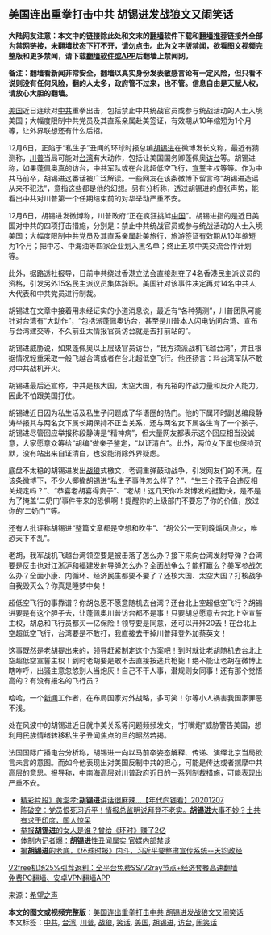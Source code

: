  <h2>美国连出重拳打击中共 胡锡进发战狼文又闹笑话</h2> <p class="notice"><b>大陆网友注意：本文中的链接除此处和文末的<a href="https://github.com/bannedbook/fanqiang" >翻墙</a>软件下载和<a href="https://github.com/killgcd/justmysocks/blob/master/README.md">翻墙推荐</a>链接外全部为禁网链接，未翻墙状态下打不开，请勿点击。此为文字版禁闻，欲看图文视频完整版和更多禁闻，请下载<a href="https://github.com/bannedbook/fanqiang">翻墙软件或APP</a>后翻墙上禁闻网。</p><p>备注：翻墙看新闻非常安全，翻墙以真实身份发表敏感言论有一定风险，但只看不说则没有任何风险，翻的人太多，政府管不过来，也不管。信息自由是天赋人权，请放心大胆的翻墙。</b></p>  <div class="entry"> <p id="conimg"><a href="https://www.bannedbook.org/bnews/tag/%e7%be%8e%e5%9b%bd/" class="st_tag internal_tag" rel="tag" title="标签 美国 下的日志">美国</a>近日连续对<a href="https://www.bannedbook.org/bnews/tag/%e4%b8%ad%e5%85%b1/" class="st_tag internal_tag" rel="tag" title="标签 中共 下的日志">中共</a>重拳出击，包括禁止中共统战官员或参与统战活动的人士入境美国；大幅度限制中共党员及其直系亲属赴美签证，有效期从10年缩短为1个月等，让外界联想还有什么后招。</p> <p>12月6日，正陷于“私生子”丑闻的环球时报总编<a href="https://www.bannedbook.org/bnews/tag/%e8%83%a1%e9%94%a1%e8%bf%9b/" class="st_tag internal_tag" rel="tag" title="标签 胡锡进 下的日志">胡锡进</a>在微博发长文称，最近有猜测称，<a href="https://www.bannedbook.org/bnews/tag/%e5%b7%9d%e6%99%ae/" class="st_tag internal_tag" rel="tag" title="标签 川普 下的日志">川普</a>当局可能对<a href="https://www.bannedbook.org/bnews/tag/%e5%8f%b0%e6%b9%be/" class="st_tag internal_tag" rel="tag" title="标签 台湾 下的日志">台湾</a>有大动作，包括让美国国务卿蓬佩奥<a href="https://www.bannedbook.org/bnews/tag/%E8%AE%BF%E5%8F%B0/" class="st_tag internal_tag" rel="tag" title="标签 访台 下的日志">访台</a>等。胡锡进称，如果蓬佩奥真的访台，中共军队或在台北超低空飞行，<span class='wp_keywordlink'><a href="https://www.bannedbook.org/forum5/topic17.html" title="宣誓与预言" target="_blank">宣誓</a></span>主权等等。作为中共马前卒，胡锡进这番话被广泛解读。一些网友在该条微博下留言称“胡锡进造谣从来不犯法”，意指这些都是他的幻想。另有分析称，透过胡锡进的虚张声势，能看出中共对川普第一个任期结束前的对华举动严重不安。</p> <p>12月6日，胡锡进发微博称，川普政府“正在疯狂挑衅<span class='wp_keywordlink_affiliate'><a href="https://www.bannedbook.org/" title="中国" target="_blank">中国</a></span>”。胡锡进指的是近日美国对中共的四项打击措施，分别是：禁止中共统战官员或参与统战活动的人士入境美国；大幅度限制中共党员及其直系亲属赴美旅行，旅游签证有效期从10年缩短为1个月；把中芯、中海油等四家企业划入黑名单；终止五项中美交流合作计划等。</p> <p>此外，据路透社报导，日前中共绕过香港立法会直接<span class='wp_keywordlink'><a href="https://www.bannedbook.org/forum2/topic21.html" title="《剥夺》 黄建民 著" target="_blank">剥夺</a></span>了4名香港民主派议员的资格，引发另外15名民主派议员集体辞职。美国针对该事件决定再对14名中共人大代表和中共党员进行制裁。</p>  <p>胡锡进在文章中接着用未经证实的小道消息说，最近有“各种猜测”，川普团队可能针对台湾有“大动作”，“包括派蓬佩奥访台，甚至是川普本人闪电访问台湾、宣布与台湾建交等，不久前亚太情报官员访台就是去打前站的”。</p> <p>胡锡进威胁说，如果蓬佩奥以上层级官员访台，“我方须派战机飞越台湾”，并且根据情况轻重采取一般飞越台湾或者在台北超低空飞行。他还扬言：料台湾军队不敢对中共战机开火。</p> <p>胡锡进最后还宣称，中共是核大国，太空大国，有充裕的作战力量和反介入能力。因此不怕跟美国打仗。</p> <p>胡锡进近日因为私生活及私生子问题成了华语圈的热门。他的下属环时副总编段静涛举报其与两名女下属长期保持不正当关系，还与两名女下属各生育了一个孩子。胡锡进尽管回应举报称段静涛是“精神病”，但大量网友都表示这个回应相当没诚意，大家愿意众筹给“胡编”做亲子鉴定，“以证清白”。此外，两位女下属也保持沉默，没有站出来自证清白，也没能消除外界疑虑。</p>  <p>底盘不太稳的胡锡进发出<a href="https://www.bannedbook.org/bnews/tag/%E6%88%98%E7%8B%BC/" class="st_tag internal_tag" rel="tag" title="标签 战狼 下的日志">战狼</a>式檄文，老调重弹鼓动战争，引发网友们的不满。在该条微博下，不少人揶揄胡锡进“私生子事件怎么样了？”、“生三个孩子会违反相关规定吗？”、“恭喜老胡喜得贵子”、“老胡！这几天你咋发博发的挺勤快，是不是为了掩盖‘二奶门’事件带来的恐惧啊！提醒你的上级部门不要忘了你的价值，放过你的‘二奶门’”等。</p> <p>还有人批评称胡锡进“整篇文章都是空想和吹牛”、“胡公公一天到晚煽风点火，唯恐天下不乱”。</p> <p>老胡，我军战机飞越台湾领空要是被击落了怎么办？接下来向台湾发射导弹？台湾要是反击也对江浙沪和福建发射导弹怎么办？全面战争么？能打赢么？美军参战怎么办？全面小康、内循环、经济民生都要不要了？还核大国、太空大国？打核战争自我毁灭么？你真是睡梦中矣！</p> <p>超低空飞行的事靠谱？你胡总愿不愿意随机去台湾？还台北上空超低空飞行？胡锡进要是有这个胆子去，让蓬佩奥川普访台都不是事！只要胡总愿意去台北上空宣誓主权，胡总和飞行员都买一亿保险！领导要是同意，还可以开歼20去！在台北上空超低空飞行，台湾要是不敢打，我直接去干掉川普拜登外加蔡英文！</p>  <p>这事既然是老胡提出来的，领导赶紧制定这个方案吧！到时就让老胡随机去台北上空超低空宣誓主权！到时老胡要是敢不去直接按逃兵枪毙！绝不能让老胡在微博上瞎咋呼，出骚主意忽悠别人当炮灰！自己不干人事，潜规则女同事！还有那个觉悟高的？有没有报名的飞行员？</p> <p>哈哈，一个<span class='wp_keywordlink_affiliate'><a href="https://www.bannedbook.org/" title="新闻">新闻</a></span>工作者，在布局国家对外战略，多可笑！尔等小人祸害我国家罪恶不浅。</p> <p>处在风波中的胡锡进近日就中美关系等问题频频发文，“打嘴炮”威胁警告美国，想利用民族情绪转移私生子丑闻焦点的目的昭然若揭。</p> <p>法国国际广播电台分析称，胡锡进一向以马前卒姿态解释、传递、演绎北京当局欲言未言的意图。而如今他表现出对美国反制中共的担心，可能是传达或者揣摩中共<span class='wp_keywordlink_affiliate'><a href="https://www.bannedbook.org/bnews/ccpdope/" title="中共高层内幕" target="_blank">高层</a></span>的意思。报导称，中南海高层对川普政府近日的一系列制裁措施，可能表现出严重不安。</p>  <ul class='op-related-articles' title='相关阅读'> <li><a href='https://www.bannedbook.org/bnews/taiwannews/20201207/1443707.html' target='_blank'>精彩片段》黄澎孝:<b>胡锡进</b>讲话很麻辣...【年代向钱看】20201207</a></li> <li><a href='https://www.bannedbook.org/bnews/cbnews/20201205/1442655.html' target='_blank'>陈破空：党员恨死习近平！情报总监明说拜登不老实。<b>胡锡进</b>大事不妙？土共有求于印度，国人惊呆</a></li> <li><a href='https://www.bannedbook.org/bnews/cbnews/20201204/1442064.html' target='_blank'>举报<b>胡锡进</b>的女人是谁？曾给《环时》赚了2亿</a></li> <li><a href='https://www.bannedbook.org/bnews/comments/20201204/1441977.html' target='_blank'>体制内记者爆：<b>胡锡进</b>性丑闻属实 官媒内部禁谈</a></li> <li><a href='https://www.bannedbook.org/bnews/bannedvideo/20201204/1441749.html' target='_blank'>揭<b>胡锡进</b>的老底，《环球时报》内斗，习近平要整肃宣传系统--天钧政经</a></li> </ul> <p class="texttj"> <a href="https://www.bannedbook.org/forum23/topic22702.html" target="_blank">V2free机场25%引荐返利：全平台免费SS/V2ray节点+经济套餐高速翻墙</a><br/> <a href="https://github.com/bannedbook/fanqiang/wiki/%E7%A6%81%E9%97%BB%E7%BD%91%E5%AE%89%E5%8D%93%E7%BF%BB%E5%A2%99%E6%96%B0%E9%97%BBAPP" target="_blank">免费PC翻墙、安卓VPN翻墙APP</a></p><p> 来源：<span class='wp_keywordlink_affiliate'><a href="https://www.soundofhope.org" title="希望之声" target="_blank">希望之声</a></span> </p><a name='sharetosocial'></a>       <div><b>本文的图文或视频完整版</b>：<a href='https://www.bannedbook.org/bnews/cnnews/20201208/1443858.html'>美国连出重拳打击中共 胡锡进发战狼文又闹笑话</a></div>  </div><!--END ENTRY--> <div class="postfooter"> <div>本文标签：<a href="https://www.bannedbook.org/bnews/tag/%e4%b8%ad%e5%85%b1/" rel="tag">中共</a>, <a href="https://www.bannedbook.org/bnews/tag/%e5%8f%b0%e6%b9%be/" rel="tag">台湾</a>, <a href="https://www.bannedbook.org/bnews/tag/%e5%b7%9d%e6%99%ae/" rel="tag">川普</a>, <a href="https://www.bannedbook.org/bnews/tag/%E6%88%98%E7%8B%BC/" rel="tag">战狼</a>, <a href="https://www.bannedbook.org/bnews/tag/%E7%AC%91%E8%AF%9D/" rel="tag">笑话</a>, <a href="https://www.bannedbook.org/bnews/tag/%e7%be%8e%e5%9b%bd/" rel="tag">美国</a>, <a href="https://www.bannedbook.org/bnews/tag/%e8%83%a1%e9%94%a1%e8%bf%9b/" rel="tag">胡锡进</a>, <a href="https://www.bannedbook.org/bnews/tag/%E8%AE%BF%E5%8F%B0/" rel="tag">访台</a>, <a href="https://www.bannedbook.org/bnews/tag/%E9%97%B9%E7%AC%91%E8%AF%9D/" rel="tag">闹笑话</a></div>  </div><!--END POSTFOOTER--> 